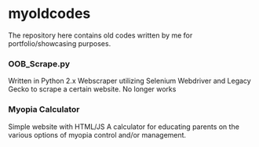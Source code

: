 # myoldcodes
The repository here contains old codes written by me for portfolio/showcasing purposes.


### OOB_Scrape.py
Written in Python 2.x
Webscraper utilizing Selenium Webdriver and Legacy Gecko to scrape a certain website.
No longer works

### Myopia Calculator
Simple website with HTML/JS
A calculator for educating parents on the various options of myopia control and/or management.
